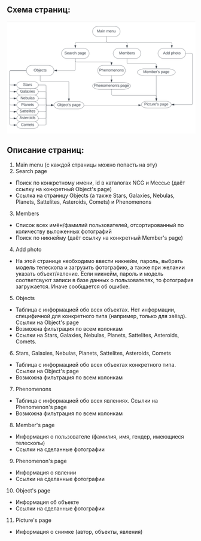 ## Схема страниц:
![](https://github.com/mirachirkova/astro_catalog/raw/main/info/pages_scheme.png)
## Описание страниц:
1) Main menu (с каждой страницы можно попасть на эту)
2) Search page 
  * Поиск по конкретному имени, id в каталогах NCG и Мессье (даёт ссылку на конкретный Object's page)
  * Ссылка на страницу Objects (а также Stars, Galaxies, Nebulas, Planets, Sattelites, Asteroids, Comets) и Phenomenons
3) Members
  * Список всех имён/фамилий пользователей, отсортированный по количеству выложенных фотографий
  * Поиск по никнейму (даёт ссылку на конкретный Member's page)
4) Add photo
  * На этой странице необходимо ввести никнейм, пароль, выбрать модель телескопа и загрузить фотографию, а также при 
желании указать объект/явление. Если никнейм, пароль и модель соответсвуют записи в базе данных о пользователях, то фотография загружается.
Иначе сообщается об ошибке.
5) Objects
  * Таблица с информацией обо всех объектах. Нет информации, специфичной для конкретного типа (например, только для звёзд). Ссылки на Object's page
  * Возможна фильтрация по всем колонкам
  * Ссылки на Stars, Galaxies, Nebulas, Planets, Sattelites, Asteroids, Comets.
6) Stars, Galaxies, Nebulas, Planets, Sattelites, Asteroids, Comets
  * Таблица с информацией обо всех объектах конкретного типа. Ссылки на Object's page
  * Возможна фильтрация по всем колонкам
7) Phenomenons
  * Таблица с информацией обо всех явлениях. Ссылки на Phenomenon's page
  * Возможна фильтрация по всем колонкам
8) Member's page
  * Информация о пользователе (фамилия, имя, гендер, имеющиеся телескопы)
  * Ссылки на сделанные фотографии 
9) Phenomenon's page
  * Информация о явлении
  * Ссылки на сделанные фотографии 
10) Object's page
  * Информация об объекте
  * Ссылки на сделанные фотографии
11) Picture's page
  * Информация о снимке (автор, объекты, явления)
